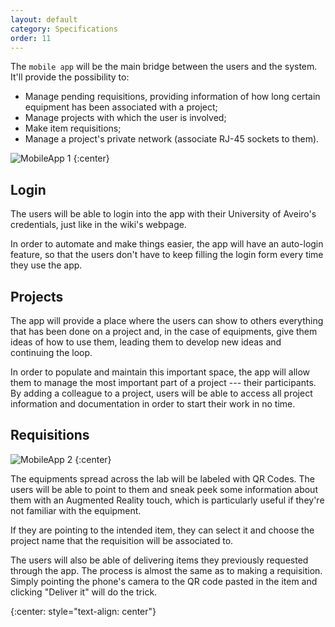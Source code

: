 ```yaml
---
layout: default
category: Specifications
order: 11
---
```


The `mobile app` will be the main bridge between the users and the system.
It'll provide the possibility to:
* Manage pending requisitions, providing information of how long certain
  equipment has been associated with a project;
* Manage projects with which the user is involved;
* Make item requisitions;
* Manage a project's private network (associate RJ-45 sockets to them).

![MobileApp 1](https://firebasestorage.googleapis.com/v0/b/makerlab-b9b8c.appspot.com/o/MobileApp_2.png?alt=media&token=9603cce4-f46f-4bf9-b0bb-9bb0030fa288)
{:center}

## Login

The users will be able to login into the app with their University of Aveiro's
credentials, just like in the wiki's webpage.

In order to automate and make things easier, the app will have an auto-login
feature, so that the users don't have to keep filling the login form every time
they use the app.

## Projects

The app will provide a place where the users can show to others everything that
has been done on a project and, in the case of equipments, give them ideas of
how to use them, leading them to develop new ideas and continuing the loop.

In order to populate and maintain this important space, the app will allow them
to manage the most important part of a project --- their participants.
By adding a colleague to a project, users will be able to access all project
information and documentation in order to start their work in no time.

## Requisitions

![MobileApp 2](https://firebasestorage.googleapis.com/v0/b/makerlab-b9b8c.appspot.com/o/MobileApp_1.png?alt=media&token=584bd6d4-34df-475d-9031-20dfb4aa5b1b)
{:center}

The equipments spread across the lab will be labeled with QR Codes.
The users will be able to point to them and sneak peek some information about
them with an Augmented Reality touch, which is particularly useful if they're
not familiar with the equipment.

If they are pointing to the intended item, they can select it and choose the
project name that the requisition will be associated to.

The users will also be able of delivering items they previously requested
through the app. The process is almost the same as to making a requisition.
Simply pointing the phone's camera to the QR code pasted in the item and
clicking "Deliver it" will do the trick.

<!-- -->
{:center: style="text-align: center"}
